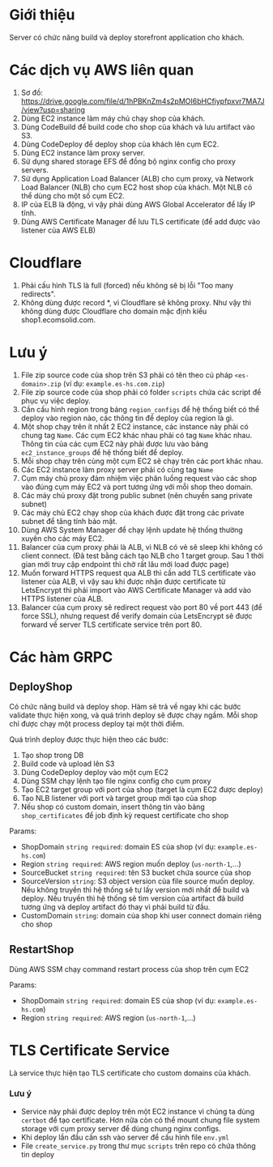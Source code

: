 # Giới thiệu

Server có chức năng build và deploy storefront application cho khách.

# Các dịch vụ AWS liên quan

1. Sơ đồ: https://drive.google.com/file/d/1hPBKnZm4s2pMOI6bHCfiypfpxvr7MA7J/view?usp=sharing
2. Dùng EC2 instance làm máy chủ chạy shop của khách.
3. Dùng CodeBuild để build code cho shop của khách và lưu artifact vào S3.
4. Dùng CodeDeploy để deploy shop của khách lên cụm EC2.
5. Dùng EC2 instance làm proxy server.
6. Sử dụng shared storage EFS để đồng bộ nginx config cho proxy servers.
7. Sử dụng Application Load Balancer (ALB) cho cụm proxy, và Network Load Balancer (NLB) cho cụm EC2 host shop của khách. Một NLB có thể dùng cho một số cụm EC2.
8. IP của ELB là động, vì vậy phải dùng AWS Global Accelerator để lấy IP tĩnh.
9. Dùng AWS Certificate Manager để lưu TLS certificate (để add được vào listener của AWS ELB)

# Cloudflare

1. Phải cấu hình TLS là full (forced) nếu không sẽ bị lỗi "Too many redirects".
2. Không dùng được record \*, vì Cloudflare sẽ không proxy. Như vậy thì không dùng được Cloudflare cho domain mặc định kiểu shop1.ecomsolid.com.

# Lưu ý

1. File zip source code của shop trên S3 phải có tên theo cú pháp `<es-domain>.zip` (ví dụ: `example.es-hs.com.zip`)
2. File zip source code của shop phải có folder `scripts` chứa các script để phục vụ việc deploy.
3. Cần cấu hình region trong bảng `region_configs` để hệ thống biết có thể deploy vào region nào, các thông tin để deploy của region là gì.
4. Một shop chạy trên ít nhất 2 EC2 instance, các instance này phải có chung tag `Name`. Các cụm EC2 khác nhau phải có tag `Name` khác nhau. Thông tin của các cụm EC2 này phải được lưu vào bảng `ec2_instance_groups` để hệ thống biết để deploy.
5. Mỗi shop chạy trên cùng một cụm EC2 sẽ chạy trên các port khác nhau.
6. Các EC2 instance làm proxy server phải có cùng tag `Name`
7. Cụm máy chủ proxy đảm nhiệm việc phân luồng request vào các shop vào đúng cụm máy EC2 và port tương ứng với mỗi shop theo domain.
8. Các máy chủ proxy đặt trong public subnet (nên chuyển sang private subnet)
9. Các máy chủ EC2 chạy shop của khách được đặt trong các private subnet để tăng tính bảo mật.
10. Dùng AWS System Manager để chạy lệnh update hệ thống thường xuyên cho các máy EC2.
11. Balancer của cụm proxy phải là ALB, vì NLB có vẻ sẽ sleep khi không có client connect. (Đã test bằng cách tạo NLB cho 1 target group. Sau 1 thời gian mới truy cập endpoint thì chờ rất lâu mới load được page)
12. Muốn forward HTTPS request qua ALB thì cần add TLS certificate vào listener của ALB, vì vậy sau khi được nhận được certificate từ LetsEncrypt thì phải import vào AWS Certificate Manager và add vào HTTPS listener của ALB.
13. Balancer của cụm proxy sẽ redirect request vào port 80 về port 443 (để force SSL), nhưng request để verify domain của LetsEncrypt sẽ được forward về server TLS certificate service trên port 80.

# Các hàm GRPC

## DeployShop

Có chức năng build và deploy shop. Hàm sẽ trả về ngay khi các bước validate thực hiện xong, và quá trình deploy sẽ được chạy ngầm. Mỗi shop chỉ được chạy một process deploy tại một thời điểm.

Quá trình deploy được thực hiện theo các bước:

1. Tạo shop trong DB
2. Build code và upload lên S3
3. Dùng CodeDeploy deploy vào một cụm EC2
4. Dùng SSM chạy lệnh tạo file nginx config cho cụm proxy
5. Tạo EC2 target group với port của shop (target là cụm EC2 được deploy)
6. Tạo NLB listener với port và target group mới tạo của shop
7. Nếu shop có custom domain, insert thông tin vào bảng `shop_certificates` để job định kỳ request certificate cho shop

Params:

- ShopDomain `string required`: domain ES của shop (ví dụ: `example.es-hs.com`)
- Region `string required`: AWS region muốn deploy (`us-north-1`,...)
- SourceBucket `string required`: tên S3 bucket chứa source của shop
- SourceVersion `string`: S3 object version của file source muốn deploy. Nếu không truyền thì hệ thống sẽ tự lấy version mới nhất để build và deploy. Nếu truyền thì hệ thống sẽ tìm version của artifact đã build tương ứng và deploy artifact đó thay vì phải build từ đầu.
- CustomDomain `string`: domain của shop khi user connect domain riêng cho shop

## RestartShop

Dùng AWS SSM chạy command restart process của shop trên cụm EC2

Params:

- ShopDomain `string required`: domain ES của shop (ví dụ: `example.es-hs.com`)
- Region `string required`: AWS region (`us-north-1`,...)

# TLS Certificate Service

Là service thực hiện tạo TLS certificate cho custom domains của khách.

### Lưu ý

- Service này phải được deploy trên một EC2 instance vì chúng ta dùng `certbot` để tạo certificate. Hơn nữa còn có thể mount chung file system storage với cụm proxy server để dùng chung nginx configs.
- Khi deploy lần đầu cần ssh vào server để cấu hình file `env.yml`
- File `create_service.py` trong thư mục `scripts` trên repo có chứa thông tin deploy
